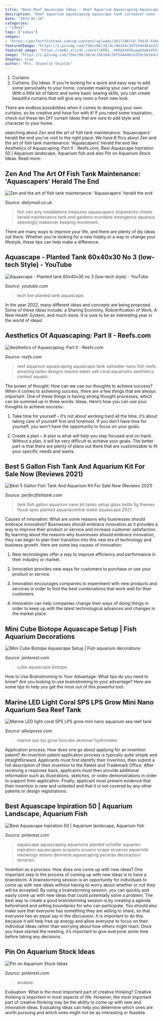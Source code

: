 ```yaml
---
title: "Nano Reef Aquascape Ideas : Reef Aquarium Aquascaping Aquascape Tank Saltwater Nano Fish Reefs Amazing Tanks Designs Marine Water Salt Coral Aquariums Aesthetics Contest Aquatic"
description: "Reef aquarium aquascaping aquascape tank saltwater nano fish reefs amazing tanks designs marine water salt coral aquariums aesthetics contest aquatic"
date: "2023-01-14"
categories:
- "ideas"
tags: ["ideas"]
images:
- "https://perfectfishtank.com/wp-content/uploads/2017/06/CD-79435-FS66988_042-fish.jpg"
featuredImage: "https://i.pinimg.com/736x/66/3d/4c/663d4c38f5444461e319c9e2e4c8e48d.jpg"
featured_image: "https://ae01.alicdn.com/kf/HTB1_.VKOpXXXXbuapXXq6xXFXXXS/Marine-LED-light-coral-SPS-LPS-grow-mini-nano-aquarium-sea-reef-tank-white-blue-purple.jpg"
image: "https://i.pinimg.com/736x/66/3d/4c/663d4c38f5444461e319c9e2e4c8e48d.jpg"
ShowToc: true
author: "Mrs. Shanelle Shields"
---
```



1. Curtains
1. Curtains. Diy Ideas.
If you're looking for a quick and easy way to add some personality to your home, consider making your own curtains! With a little bit of fabric and some basic sewing skills, you can create beautiful curtains that will give any room a fresh new look.

There are endless possibilities when it comes to designing your own curtains, so be creative and have fun with it! If you need some inspiration, check out these ten DIY curtain ideas that are sure to add style and character to your home.

	

		
searching about Zen and the art of fish tank maintenance: &#039;Aquascapers&#039; herald the end you've visit to the right place. We have 8 Pics about Zen and the art of fish tank maintenance: &#039;Aquascapers&#039; herald the end like Aesthetics of Aquascaping: Part II - Reefs.com, Best Aquascape Inpiration 50 | Aquarium landscape, Aquarium fish and also Pin on Aquarium Stock Ideas. Read more:
		
    
## Zen And The Art Of Fish Tank Maintenance: &#039;Aquascapers&#039; Herald The End

<img loading=lazy src="https://i.dailymail.co.uk/i/pix/2010/12/28/article-0-0C97B99E000005DC-482_964x543.jpg" onerror="this.onerror=null;this.src='https://tse3.mm.bing.net/th?id=OIP.6JKSvEiYi_CFqiT2LvHvqAHaEK&amp;pid=15.1';" alt="Zen and the art of fish tank maintenance: &#039;Aquascapers&#039; herald the end">

_Source: dailymail.co.uk_

>fish zen arty installations treasures aquascapers shipwrecks chests herald maintenance tank end gardens mundane emergence aqueous seemingly makeover keeping movement. 

	

There are many ways to improve your life, and there are plenty of diy ideas out there. Whether you're looking for a new hobby or a way to change your lifestyle, these tips can help make a difference.

    
## Aquascape - Planted Tank 60x40x30 No 3 (low-tech Style) - YouTube

<img loading=lazy src="http://i.ytimg.com/vi/ddgrr6MgKMg/maxresdefault.jpg" onerror="this.onerror=null;this.src='https://tse4.mm.bing.net/th?id=OIP.gtOEznASZpNRg1mk_P3d0gHaEK&amp;pid=15.1';" alt="Aquascape - Planted tank 60x40x30 no 3 (low-tech style) - YouTube">

_Source: youtube.com_

>tech low planted tank aquascape. 

	

In the year 2022, many different ideas and concepts are being proposed. Some of these ideas include: a Sharing Economy, Robotrification of Work, A New Health System, and much more. It is sure to be an interesting year in the world of ideas!

    
## Aesthetics Of Aquascaping: Part II - Reefs.com

<img loading=lazy src="https://cdn.reefs.com/blog/wp-content/uploads/2015/05/Whitby-01-01.jpg" onerror="this.onerror=null;this.src='https://tse4.mm.bing.net/th?id=OIP.4bXQeHwMRNS6T_2vdpzsXgHaFj&amp;pid=15.1';" alt="Aesthetics of Aquascaping: Part II - Reefs.com">

_Source: reefs.com_

>reef aquarium aquascaping aquascape tank saltwater nano fish reefs amazing tanks designs marine water salt coral aquariums aesthetics contest aquatic. 

	

The power of thought: How can we use our thoughts to achieve success?
When it comes to achieving success, there are a few things that are always important. One of these things is having strong thought processes, which can be summed up in three words: Ideas. Here’s how you can use your thoughts to achieve success: 
1. Take time for yourself – It’s not about working hard all the time; it’s about taking care of yourself first and foremost. If you don’t have time for yourself, you won’t have the opportunity to focus on your goals.

2. Create a plan – A plan is what will help you stay focused and on track. Without a plan, it will be very difficult to achieve your goals. The better part is that there are plenty of plans out there that are customizable to fit your specific needs and wants.


    
## Best 5 Gallon Fish Tank And Aquarium Kit For Sale Now (Reviews 2021)

<img loading=lazy src="https://perfectfishtank.com/wp-content/uploads/2017/06/CD-79435-FS66988_042-fish.jpg" onerror="this.onerror=null;this.src='https://tse3.mm.bing.net/th?id=OIP.EXuIiLgglBt3-ueog_uNfQHaHa&amp;pid=15.1';" alt="Best 5 Gallon Fish Tank And Aquarium Kit For Sale Now (Reviews 2021)">

_Source: perfectfishtank.com_

>tank fish gallon aquarium nano kit tanks setup glass betta 5g themes fluval spec planted aquariacentral water aquascape 2021. 

	

Causes of innovation: What are some reasons why businesses should embrace innovation?
Businesses should embrace innovation as it provides a way to improve their product or service and increase customer satisfaction. By learning about the reasons why businesses should embrace innovation, they can begin to plan their transition into this new era of technology and business growth. Here are some key causes of innovation:
1. New technologies offer a way to improve efficiency and performance in their industry or market.

2. Innovation provides new ways for customers to purchase or use your product or service.

3. Innovation encourages companies to experiment with new products and services in order to find the best combinations that work well for their customers.

4. Innovation can help companies change their ways of doing things in order to keep up with the latest technological advances and changes in the market place.


    
## Mini Cube Biotope Aquascape Setup | Fish Aquarium Decorations

<img loading=lazy src="https://i.pinimg.com/736x/66/3d/4c/663d4c38f5444461e319c9e2e4c8e48d.jpg" onerror="this.onerror=null;this.src='https://tse4.mm.bing.net/th?id=OIP.zm5UsEctPiciX0R4JDbH4QHaHa&amp;pid=15.1';" alt="Mini Cube Biotope Aquascape Setup | Fish aquarium decorations">

_Source: pinterest.com_

>cube aquascape biotope. 

	

How to Use Brainstroming to Your Advantage: What tips do you need to know?
Are you looking to use brainstroming to your advantage? Here are some tips to help you get the most out of this powerful tool.

    
## Marine LED Light Coral SPS LPS Grow Mini Nano Aquarium Sea Reef Tank

<img loading=lazy src="https://ae01.alicdn.com/kf/HTB1_.VKOpXXXXbuapXXq6xXFXXXS/Marine-LED-light-coral-SPS-LPS-grow-mini-nano-aquarium-sea-reef-tank-white-blue-purple.jpg" onerror="this.onerror=null;this.src='https://tse2.mm.bing.net/th?id=OIP._Ka_KD2HqpvPulgMMqq82AHaJ4&amp;pid=15.1';" alt="Marine LED light coral SPS LPS grow mini nano aquarium sea reef tank">

_Source: aliexpress.com_

>marine sps lps grow biocube skimmer hydrometer. 

	

Application process: How does one go about applying for an invention patent?
An invention patent application process is typically quite simple and straightforward. Applicants must first identify their invention, then submit a full description of their invention to the Patent and Trademark Office. After receiving a response back, applicants must then provide additional information such as illustrations, sketches, or video demonstrations in order to support their application. Finally, applicant must present evidence that their invention is new and untested and that it is not covered by any other patents or design registrations.

    
## Best Aquascape Inpiration 50 | Aquarium Landscape, Aquarium Fish

<img loading=lazy src="https://i.pinimg.com/736x/e5/be/1e/e5be1e663f67218af98b2f1a3c8b4600.jpg" onerror="this.onerror=null;this.src='https://tse3.mm.bing.net/th?id=OIP.Mga44FmwEVPpIUeKNwPY_QHaIQ&amp;pid=15.1';" alt="Best Aquascape Inpiration 50 | Aquarium landscape, Aquarium fish">

_Source: pinterest.com_

>aquascape aquascaping aquariums planted schiefer aquarien inpiration aquascapes acquario acuario scape acuarios aquaristik meowlogy amano dennerle aquescaping peceras decorazioni terrarien. 

	

Invention as a process: How does one come up with new ideas?
One important step in the process of coming up with new ideas is to have a brainstorm. A brainstorming session is an opportunity for individuals to come up with new ideas without having to worry about whether or not they will be accepted. By using a brainstorming session, you can quickly and easily come up with new ideas that could potentially solve a problem. 
The best way to create a good brainstorming session is by creating a agenda beforehand and setting boundaries for who can participate. You should also make sure that everyone has something they are willing to share, so that everyone has an equal say in the discussion. It is important to do this because it will help free up energy and allow everyone to focus on their individual Ideas rather than worrying about how others might react. Once you have started the meeting, it’s important to give everyone some time before taking any decisions.

    
## Pin On Aquarium Stock Ideas

<img loading=lazy src="https://i.pinimg.com/736x/93/6f/09/936f09255c303467e25ebecccbe6a129.jpg" onerror="this.onerror=null;this.src='https://tse2.mm.bing.net/th?id=OIP._qMXe_59dqDpB3pEJ8Gr1QHaGu&amp;pid=15.1';" alt="Pin on Aquarium Stock Ideas">

_Source: pinterest.com_

>anubias. 

	

Evaluation: What is the most important part of creative thinking?
Creative thinking is important in most aspects of life. However, the most important part of creative thinking may be the ability to come up with new and innovative ideas. Evaluating ideas can help you determine which ones are worth pursuing and which ones might not be as interesting or feasible.

